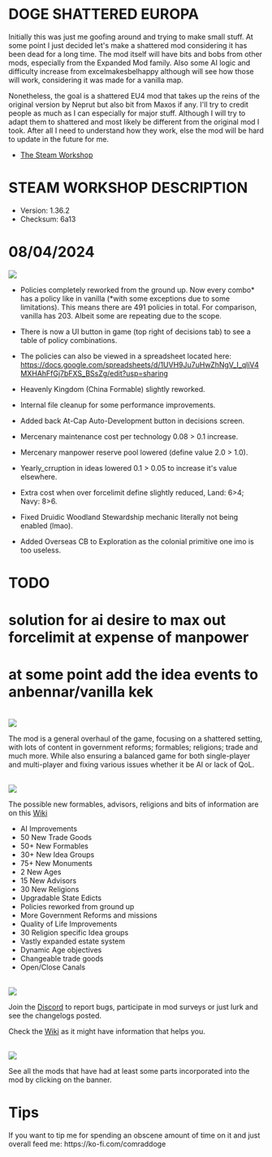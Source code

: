 # DOGE SHATTERED EUROPA
Initially this was just me goofing around and trying to make small stuff. At some point I just decided let's make a shattered
mod considering it has been dead for a long time. The mod itself will have bits and bobs from other mods, especially from the Expanded Mod family.
Also some AI logic and difficulty increase from excelmakesbelhappy although will see how those will work, considering it was made for a vanilla map.

Nonetheless, the goal is a shattered EU4 mod that takes up the reins of the original version by Neprut but also bit from Maxos if any.
I'll try to credit people as much as I can especially for major stuff. Although I will try to adapt them to shattered and most likely be different
from the original mod I took. After all I need to understand how they work, else the mod will be hard to update in the future for me.

- [The Steam Workshop](https://steamcommunity.com/sharedfiles/filedetails/?id=2152606065)

# STEAM WORKSHOP DESCRIPTION

- Version: 1.36.2
- Checksum: 6a13

<h1>08/04/2024</h1>
<img src=https://i.imgur.com/dAceBAG.png/>


- Policies completely reworked from the ground up. Now every combo* has a policy like in vanilla (*with some exceptions due to some limitations). This means there are 491 policies in total. For comparison, vanilla has 203. Albeit some are repeating due to the scope.
- There is now a UI button in game (top right of decisions tab) to see a table of policy combinations.
- The policies can also be viewed in a spreadsheet located here: https://docs.google.com/spreadsheets/d/1UVH9Ju7uHwZhNgV_I_qliV4MXHAhFfGj7bFXS_BSsZg/edit?usp=sharing


- Heavenly Kingdom (China Formable) slightly reworked.
- Internal file cleanup for some performance improvements.
- Added back At-Cap Auto-Development button in decisions screen.
- Mercenary maintenance cost per technology 0.08 > 0.1 increase.
- Mercenary manpower reserve pool lowered (define value 2.0 > 1.0).
- Yearly_crruption in ideas lowered 0.1 > 0.05 to increase it's value elsewhere.
- Extra cost when over forcelimit define slightly reduced, Land: 6>4; Navy: 8>6.
- Fixed Druidic Woodland Stewardship mechanic literally not being enabled (lmao).
- Added Overseas CB to Exploration as the colonial primitive one imo is too useless.

# TODO

# solution for ai desire to max out forcelimit at expense of manpower
# at some point add the idea events to anbennar/vanilla kek

<br/>
<img src=https://i.imgur.com/F14PpEA.png/>

The mod is a general overhaul of the game, focusing on a shattered setting, with lots of content in government reforms; formables; religions; trade and much more. While also ensuring a balanced game for both single-player and multi-player and fixing various issues whether it be AI or lack of QoL.

<br/>
<img src=https://i.imgur.com/jIkgNsx.png/>

The possible new formables, advisors, religions and bits of information are on this [Wiki](https://eu4.paradoxwikis.com/Doge_Shattered_Europa)

- AI Improvements
- 50 New Trade Goods
- 50+ New Formables
- 30+ New Idea Groups
- 75+ New Monuments
- 2 New Ages
- 15 New Advisors
- 30 New Religions
- Upgradable State Edicts
- Policies reworked from ground up
- More Government Reforms and missions
- Quality of Life Improvements
- 30 Religion specific Idea groups
- Vastly expanded estate system
- Dynamic Age objectives
- Changeable trade goods
- Open/Close Canals

<br/>

<img src=https://i.imgur.com/rdtTMF7.png/>


Join the [Discord](https://discord.gg/DwNbtWY) to report bugs, participate in mod surveys or just lurk and see the changelogs posted.

Check the [Wiki](https://eu4.paradoxwikis.com/Doge_Shattered_Europa) as it might have information that helps you.

<br/>
<a href="https://steamcommunity.com/workshop/filedetails/discussion/2152606065/3115898713372561841/">
    <img src=https://i.imgur.com/801eNhE.png/>
</a>

See all the mods that have had at least some parts incorporated into the mod by clicking on the banner.

<h1>Tips</h1>
If you want to tip me for spending an obscene amount of time on it and just overall feed me:
https://ko-fi.com/comraddoge

<br/><br/>
